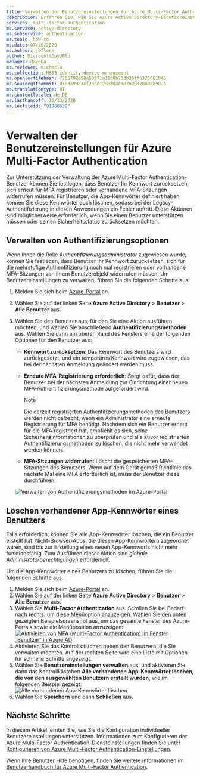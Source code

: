 ```yaml
---
title: Verwalten der Benutzereinstellungen für Azure Multi-Factor Authentication – Azure Active Directory
description: Erfahren Sie, wie Sie Azure Active Directory-Benutzereinstellungen für Azure Multi-Factor Authentication konfigurieren können.
services: multi-factor-authentication
ms.service: active-directory
ms.subservice: authentication
ms.topic: how-to
ms.date: 07/20/2020
ms.author: joflore
author: MicrosoftGuyJFlo
manager: daveba
ms.reviewer: michmcla
ms.collection: M365-identity-device-management
ms.openlocfilehash: 7705792e58a50371a11d0b733b36ffa325681045
ms.sourcegitcommit: d103a93e7ef2dde1298f04e307920378a87e982a
ms.translationtype: HT
ms.contentlocale: de-DE
ms.lasthandoff: 10/13/2020
ms.locfileid: "91968632"
---
```

# <a name="manage-user-settings-for-azure-multi-factor-authentication"></a>Verwalten der Benutzereinstellungen für Azure Multi-Factor Authentication

Zur Unterstützung der Verwaltung der Azure Multi-Factor Authentication-Benutzer können Sie festlegen, dass Benutzer Ihr Kennwort zurücksetzen, sich erneut für MFA registrieren oder vorhandene MFA-Sitzungen widerrufen müssen. Für Benutzer, die App-Kennwörter definiert haben, können Sie diese Kennwörter auch löschen, sodass bei der Legacy-Authentifizierung in diesen Anwendungen ein Fehler auftritt. Diese Aktionen sind möglicherweise erforderlich, wenn Sie einen Benutzer unterstützen müssen oder seinen Sicherheitsstatus zurücksetzen möchten.

## <a name="manage-user-authentication-options"></a>Verwalten von Authentifizierungsoptionen

Wenn Ihnen die Rolle *Authentifizierungsadministrator* zugewiesen wurde, können Sie festlegen, dass Benutzer ihr Kennwort zurücksetzen, sich für die mehrstufige Authentifizierung noch mal registrieren oder vorhandene MFA-Sitzungen von ihrem Benutzerobjekt widerrufen müssen. Um Benutzereinstellungen zu verwalten, führen Sie die folgenden Schritte aus:

1. Melden Sie sich beim [Azure-Portal](https://portal.azure.com) an.
1. Wählen Sie auf der linken Seite **Azure Active Directory** > **Benutzer** > **Alle Benutzer** aus.
1. Wählen Sie den Benutzer aus, für den Sie eine Aktion ausführen möchten, und wählen Sie anschließend **Authentifizierungsmethoden** aus. Wählen Sie dann am oberen Rand des Fensters eine der folgenden Optionen für den Benutzer aus:
   - **Kennwort zurücksetzen**: Das Kennwort des Benutzers wird zurückgesetzt, und ein temporäres Kennwort wird zugewiesen, das bei der nächsten Anmeldung geändert werden muss.
   - **Erneute MFA-Registrierung erforderlich**: Sorgt dafür, dass der Benutzer bei der nächsten Anmeldung zur Einrichtung einer neuen MFA-Authentifizierungsmethode aufgefordert wird.
   
      > [!NOTE]
      > Die derzeit registrierten Authentifizierungsmethoden des Benutzers werden nicht gelöscht, wenn ein Administrator eine erneute Registrierung für MFA benötigt. Nachdem sich ein Benutzer erneut für die MFA registriert hat, empfiehlt es sich, seine Sicherheitsinformationen zu überprüfen und alle zuvor registrierten Authentifizierungsmethoden zu löschen, die nicht mehr verwendet werden können.
   
   - **MFA-Sitzungen widerrufen**: Löscht die gespeicherten MFA-Sitzungen des Benutzers. Wenn auf dem Gerät gemäß Richtlinie das nächste Mal eine MFA erforderlich ist, muss der Benutzer diese durchführen.

   ![Verwalten von Authentifizierungsmethoden im Azure-Portal](./media/howto-mfa-userdevicesettings/manage-authentication-methods-in-azure.png)

## <a name="delete-users-existing-app-passwords"></a>Löschen vorhandener App-Kennwörter eines Benutzers

Falls erforderlich, können Sie alle App-Kennwörter löschen, die ein Benutzer erstellt hat. Nicht-Browser-Apps, die diesen App-Kennwörtern zugeordnet waren, sind bis zur Erstellung eines neuen App-Kennworts nicht mehr funktionsfähig. Zum Ausführen dieser Aktion sind *globale Administratorberechtigungen* erforderlich.

Um die App-Kennwörter eines Benutzers zu löschen, führen Sie die folgenden Schritte aus:

1. Melden Sie sich beim [Azure-Portal](https://portal.azure.com) an.
1. Wählen Sie auf der linken Seite **Azure Active Directory** > **Benutzer** > **Alle Benutzer** aus.
1. Wählen Sie **Multi-Factor Authentication** aus. Scrollen Sie bei Bedarf nach rechts, um diese Menüoption anzuzeigen. Wählen Sie den unten gezeigten Beispielscreenshot aus, um das gesamte Fenster des Azure-Portals sowie die Menüposition anzuzeigen: [![Aktivieren von MFA (Multi-Factor Authentication) im Fenster „Benutzer“ in Azure AD](media/howto-mfa-userstates/selectmfa-cropped.png)](media/howto-mfa-userstates/selectmfa.png#lightbox)
1. Aktivieren Sie das Kontrollkästchen neben den Benutzern, die Sie verwalten möchten. Auf der rechten Seite wird eine Liste mit Optionen für schnelle Schritte angezeigt.
1. Wählen Sie **Benutzereinstellungen verwalten** aus, und aktivieren Sie dann das Kontrollkästchen **Alle vorhandenen App-Kennwörter löschen, die von den ausgewählten Benutzern erstellt wurden**, wie im folgenden Beispiel gezeigt: ![Alle vorhandenen App-Kennwörter löschen](./media/howto-mfa-userdevicesettings/deleteapppasswords.png)
1. Wählen Sie **Speichern** und dann **Schließen** aus.

## <a name="next-steps"></a>Nächste Schritte

In diesem Artikel lernten Sie, wie Sie die Konfiguration individueller Benutzereinstellungen unterstützen. Informationen zum Konfigurieren der Azure Multi-Factor Authentication-Diensteinstellungen finden Sie unter [Konfigurieren von Azure Multi-Factor Authentication-Einstellungen](howto-mfa-mfasettings.md).

Wenn Ihre Benutzer Hilfe benötigen, finden Sie weitere Informationen im [Benutzerhandbuch für Azure Multi-Factor Authentication](../user-help/multi-factor-authentication-end-user-first-time.md).
